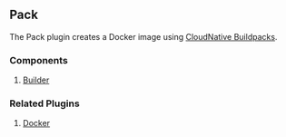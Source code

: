 ## Pack

The Pack plugin creates a Docker image using [CloudNative Buildpacks](https://buildpacks.io/).

### Components

1. [Builder](/waypoint/integrations/hashicorp/pack/latest/components/builder/cloudnative-buildpacks-builder)

### Related Plugins

1. [Docker](/waypoint/integrations/hashicorp/docker)
